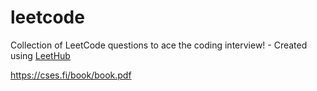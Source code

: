 # leetcode
Collection of LeetCode questions to ace the coding interview! - Created using [LeetHub](https://github.com/QasimWani/LeetHub)


https://cses.fi/book/book.pdf
